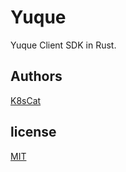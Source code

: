# Yuque

Yuque Client SDK in Rust.

## Authors

[K8sCat](https://github.com/k8scat)

## license

[MIT](./LICENSE)
